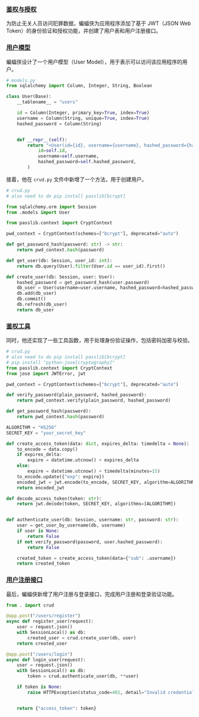 ### [鉴权与授权](https://robyn.tech/documentation/example_app/authentication#authentication-and-authorization)

为防止无关人员访问犯罪数据，蝙蝠侠为应用程序添加了基于 JWT（JSON Web Token）的身份验证和授权功能，并创建了用户表和用户注册接口。

### [用户模型](https://robyn.tech/documentation/example_app/authentication#user-model)

蝙蝠侠设计了一个用户模型（User Model），用于表示可以访问该应用程序的用户。

```python
# models.py
from sqlalchemy import Column, Integer, String, Boolean

class User(Base):
    __tablename__ = "users"

    id = Column(Integer, primary_key=True, index=True)
    username = Column(String, unique=True, index=True)
    hashed_password = Column(String)


    def __repr__(self):
        return "<User(id={id}, username={username}, hashed_password={hashed_password})>".format(
            id=self.id,
            username=self.username,
            hashed_password=self.hashed_password,
        )


```

接着，他在 `crud.py` 文件中新增了一个方法，用于创建用户。

```python
# crud.py
# also need to do pip install passlib[bcrypt]

from sqlalchemy.orm import Session
from .models import User

from passlib.context import CryptContext

pwd_context = CryptContext(schemes=["bcrypt"], deprecated="auto")

def get_password_hash(password: str) -> str:
    return pwd_context.hash(password)

def get_user(db: Session, user_id: int):
    return db.query(User).filter(User.id == user_id).first()

def create_user(db: Session, user: User):
    hashed_password = get_password_hash(user.password)
    db_user = User(username=user.username, hashed_password=hashed_password)
    db.add(db_user)
    db.commit()
    db.refresh(db_user)
    return db_user

```

### [鉴权工具](https://robyn.tech/documentation/example_app/authentication#authentication-utilities)

同时，他还实现了一些工具函数，用于处理身份验证操作，包括密码加密与校验。

```python
# crud.py
# also need to do pip install passlib[bcrypt]
# pip install "python-jose[cryptography]"
from passlib.context import CryptContext
from jose import JWTError, jwt

pwd_context = CryptContext(schemes=["bcrypt"], deprecated="auto")

def verify_password(plain_password, hashed_password):
    return pwd_context.verify(plain_password, hashed_password)

def get_password_hash(password):
    return pwd_context.hash(password)

ALGORITHM = "HS256"
SECRET_KEY = "your_secret_key"

def create_access_token(data: dict, expires_delta: timedelta = None):
    to_encode = data.copy()
    if expires_delta:
        expire = datetime.utcnow() + expires_delta
    else:
        expire = datetime.utcnow() + timedelta(minutes=15)
    to_encode.update({"exp": expire})
    encoded_jwt = jwt.encode(to_encode, SECRET_KEY, algorithm=ALGORITHM)
    return encoded_jwt

def decode_access_token(token: str):
    return jwt.decode(token, SECRET_KEY, algorithms=[ALGORITHM])


def authenticate_user(db: Session, username: str, password: str):
    user = get_user_by_username(db, username)
    if user is None:
        return False
    if not verify_password(password, user.hashed_password):
        return False

    created_token = create_access_token(data={"sub": .username})
    return created_token


```

### [用户注册接口](https://robyn.tech/documentation/example_app/authentication#user-registration-endpoint)

最后，蝙蝠侠新增了用户注册与登录接口，完成用户注册和登录验证功能。

```python
from . import crud

@app.post("/users/register")
async def register_user(request):
    user = request.json()
    with SessionLocal() as db:
        created_user = crud.create_user(db, user)
    return created_user

@app.post("/users/login")
async def login_user(request):
    user = request.json()
    with SessionLocal() as db:
        token = crud.authenticate_user(db, **user)

    if token is None:
        raise HTTPException(status_code=401, detail="Invalid credentials")


    return {"access_token": token}

```
